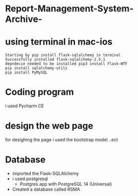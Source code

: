 # Report-Management-System-Archive-
# using terminal in mac-ios
    Starting by pip install flask-sqlalchemy in terminal
    Successfully installed flask-sqlalchemy-2.5.1
    depndecie needed to be installed pip3 install Flask-WTF
    pip install sqlalchemy-utils
    pip install PyMySQL
    
# Coding program 
 i used Pycharm CE
# design the web page 
for desighing the page i used the bootstrap model ..ect

# Database
   - imported the Flask-SQLAlchemy
   - i used postgresql 
      - Postgres.app with PostgreSQL 14 (Universal)
   - Created a database called RSMA
